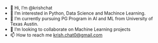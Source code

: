 - 👋 Hi, I’m @krishchat
- 👀 I’m interested in Python, Data Science and Machince Learning.
- 🌱 I’m currently pursuing PG Program in AI and ML from University of Texas Austin.
- 💞️ I’m looking to collaborate on Machine Learning projects
- 📫 How to reach me krish.chat0@gmail.com

<!---
krishchat/krishchat is a ✨ special ✨ repository because its `README.md` (this file) appears on your GitHub profile.
You can click the Preview link to take a look at your changes.
--->
